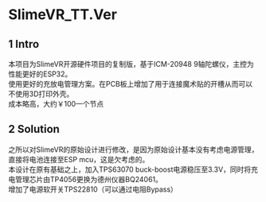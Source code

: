 # SlimeVR_TT.Ver
## 1 Intro  
本项目为SlimeVR开源硬件项目的复制版，基于ICM-20948 9轴陀螺仪，主控为性能更好的ESP32。  
使用更好的充放电管理方案。在PCB板上增加了用于连接魔术贴的开槽从而可以不使用3D打印外壳。  
成本略高，大约￥100一个节点  
## 2 Solution 
之所以对SlimeVR的原始设计进行修改，是因为原始设计基本没有考虑电源管理，直接将电池连接至ESP mcu，这是欠考虑的。  
本设计在原有基础之上，加入TPS63070 buck-boost电源稳压至3.3V，同时将充电管理芯片由TP4056更换为德州仪器BQ24061。  
增加了电源软开关TPS22810（可以通过电阻Bypass）  
